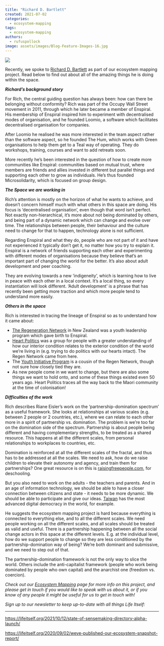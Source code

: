 ```yaml
---
title: "Richard D. Bartlett"
created: 2021-07-02
categories: 
  - ecosystem-mapping
tags: 
  - ecosystem-mapping
authors: 
  - rufuspollock
image: assets/images/Blog-Feature-Images-16.jpg
---
```


![](assets/images/Blog-Feature-Images-16-1024x576.jpg)

Recently, we spoke to [Richard D. Bartlett](http://richdecibels.com/) as part of our ecosystem mapping project. Read below to find out about all of the amazing things he is doing within the space. 

_**Richard’s background story**_

For Rich, the central guiding question has always been: how can there be belonging without conformity? Rich was part of the Occupy Wall Street movement in 2011, through which he later became a member of Enspiral. His membership of Enspiral inspired him to experiment with decentralised modes of organisation, and he founded Loomio, a software which facilitates decentralised organisation for companies.

After Loomio he realised he was more interested in the team aspect rather than the software aspect, so he founded The Hum, which works with Green organisations to help them get to a Teal way of operating. They do workshops, training, courses and want to add retreats soon.

More recently he’s been interested in the question of how to create more communities like Enspiral: communities based on mutual trust, where members are friends and allies invested in different but parallel things and supporting each other to grow as individuals. He’s thus founded Microsolidarity, which is focused on group design.

_**The Space we are working in**_ 

Rich’s attention is mostly on the horizon of what he wants to achieve, and doesn’t concern himself much with what others in this space are doing. His focus is ‘decentralised organisation’, even though that word isn’t perfect. Not exactly non-hierarchical, it’s more about not being dominated by others, and being part of a dynamic network which can change and evolve over time. The relationships between people, their behaviour and the culture need to change for that to happen, technology alone is not sufficient.

Regarding Enspiral and what they do, people who are not part of it and have not experienced it typically don’t get it, no matter how you try to explain it. Enspiral is a network of friends supporting each other and experimenting with different modes of organisations because they believe that’s an important part of changing the world for the better. It’s also about adult development and peer coaching. 

They are evolving towards a new ‘indigeneity’, which is learning how to live in peace with each other in a local context. It’s a local thing, so every instantiation will look different. ‘Adult development’ is a phrase that has recently been getting more traction and which more people tend to understand more easily.

_**Others in the space**_

Rich is interested in tracing the lineage of Enspiral so as to understand how it came about:

- [The Regeneration Network](http://www.regeneration.org.nz/about-us) in New Zealand was a youth leadership program which gave birth to Enspiral.
- [Heart Politics](http://heartpolitics.org.nz/) was a group for people with a greater understanding of how our interior condition relates to the exterior condition of the world we’re living in (e.g. trying to do politics with our hearts intact). The Regen Network came from here.
- The [Youth Initiative Program](https://yip.se/) is a cousin of the Regen Network, though not sure how closely tied they are.
- As new people come in we want to change, but there are also some things we want to hold onto, and some of these things existed even 50 years ago. Heart Politics traces all the way back to the Maori community at the time of colonisation!

_**Difficulties of the work**_ 

Rich describes Riane Eisler’s work on the ‘partnership-domination spectrum’ as a useful framework. She looks at relationships at various scales (e.g. between 2 people or 2 countries, etc.), where we can relate to each other more in a spirit of partnership vs. domination. The problem is we’re too far on the domination side of the spectrum. Partnership is about people being different and having complementary strengths, to be treated as a shared resource. This happens at all the different scales, from personal relationships to workplaces to countries, etc.

Domination is reinforced at all the different scales of the fractal, and thus has to be addressed at all the scales. We need to ask, how do we raise children to elevate their autonomy and agency, and train them for partnerships? One great resource is on this is [raisingfreepeople.com](https://www.raisingfreepeople.com/), for deschooling.

But you also need to work on the adults - the teachers and parents. And in an age of information technology, we should be able to have a closer connection between citizens and state - it needs to be more dynamic. We should be able to participate and give our ideas. [Taiwan](https://twitter.com/RichDecibels/status/1093024280613314560) has the most advanced digital democracy in the world, for example. 

He suggests the ecosystem mapping project is hard because everything is connected to everything else, and to all the different scales. We need people working on all the different scales, and all scales should be treated as valid and useful. There is a partnership happening between all the social change actors in this space at the different levels. E.g. at the individual level, how do we support people to change so they are less conditioned by the partnership-domination way of being? We’re both dominant and submissive, and we need to step out of that.

The partnership-domination framework is not the only way to slice the world. Others include the anti-capitalist framework (people who work being dominated by people who own capital) and the anarchist one (freedom vs. coercion). 

_Check out our [Ecosystem Mapping](https://lifeitself.org/ecosystem-mapping/) page for more info on this project, and please get in touch if you would like to speak with us about it, or if you know of any people it might be useful for us to get in touch with!_

_Sign up to our newsletter to keep up-to-date with all things Life Itself:_

* * *

https://lifeitself.org/2021/10/12/state-of-sensemaking-directory-alpha-launch/

https://lifeitself.org/2020/09/02/weve-published-our-ecosystem-snapshot-report/
